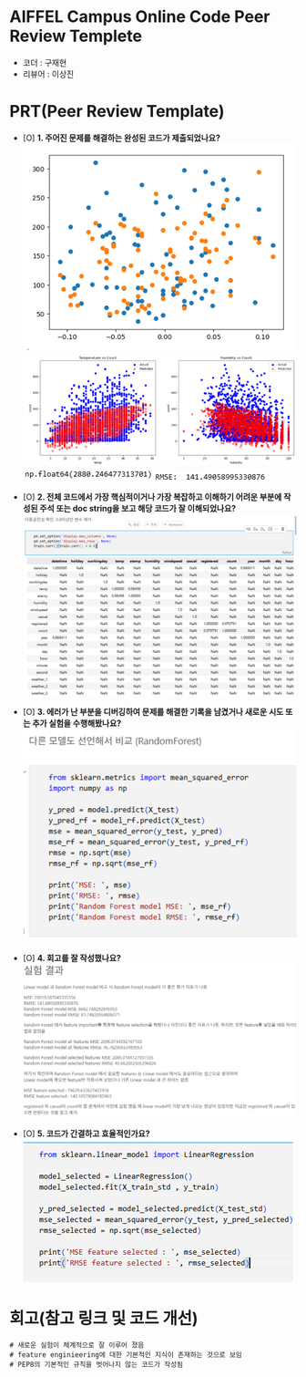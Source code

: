 # AIFFEL Campus Online Code Peer Review Templete
- 코더 : 구재현
- 리뷰어 : 이상진


# PRT(Peer Review Template)
- [O]  **1. 주어진 문제를 해결하는 완성된 코드가 제출되었나요?**
        ![alt text](img/image.png)
        ![alt text](img/image-1.png)
        ![alt text](img/image-2.png)
        ![alt text](img/image-3.png)
    
- [O]  **2. 전체 코드에서 가장 핵심적이거나 가장 복잡하고 이해하기 어려운 부분에 작성된 
주석 또는 doc string을 보고 해당 코드가 잘 이해되었나요?**
        ![alt text](img/image-7.png)
        
- [O]  **3. 에러가 난 부분을 디버깅하여 문제를 해결한 기록을 남겼거나
새로운 시도 또는 추가 실험을 수행해봤나요?**
        ![alt text](img/image-4.png)
        
- [O]  **4. 회고를 잘 작성했나요?**
        ![alt text](img/image-5.png)
        
- [O]  **5. 코드가 간결하고 효율적인가요?**
        ![alt text](img/image-6.png)


# 회고(참고 링크 및 코드 개선)
```
# 새로운 실험이 체계적으로 잘 이루어 졌음 
# feature enginieering에 대한 기본적인 지식이 존재하는 것으로 보임
# PEP8의 기본적인 규칙을 벗어나지 않는 코드가 작성됨
```
